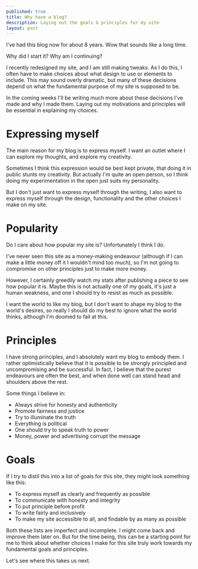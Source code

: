 ```yaml
---
published: true
title: Why have a blog?
description: Laying out the goals & principles for my site
layout: post
---
```

I've had this blog now for about 8 years. Wow that sounds like a long time.

Why did I start it? Why am I continuing?

I recently redesigned my site, and I am still making tweaks. As I do this, I often have to make choices about what design to use or elements to include. This may sound overly dramatic, but many of these decisions depend on what the fundamental purpose of my site is supposed to be.

In the coming weeks I'll be writing much more about these decisions I've made and why I made them. Laying out my motivations and principles will be essential in explaining my choices.

# Expressing myself

The main reason for my blog is to express myself. I want an outlet where I can explore my thoughts, and explore my creativity.

Sometimes I think this expression would be best kept private, that doing it in public stunts my creativity. But actually I'm quite an open person, so I think doing my experimentation in the open just suits my personality.

But I don't just want to express myself through the writing, I also want to express myself through the design, functionality and the other choices I make on my site.

# Popularity

Do I care about how popular my site is? Unfortunately I think I do.

I've never seen this site as a money-making endeavour (although if I can make a little money off it I wouldn't mind too much), so I'm not going to compromise on other principles just to make more money.

However, I certainly greedily watch my stats after publishing a piece to see how popular it is. Maybe this is not actually one of my goals, it's just a human weakness, and one I should try to resist as much as possible.

I want the world to like my blog, but I don't want to shape my blog to the world's desires, so really I should do my best to ignore what the world thinks, although I'm doomed to fail at this.

# Principles

I have strong principles, and I absolutely want my blog to embody them. I rather optimistically believe that it is possible to be strongly principled and uncompromising and be successful. In fact, I believe that the purest endeavours are often the best, and when done well can stand head and shoulders above the rest.

Some things I believe in:

- Always strive for honesty and authenticity
- Promote fairness and justice
- Try to illuminate the truth
- Everything is political
- One should try to speak truth to power
- Money, power and advertising corrupt the message

# Goals

If I try to distil this into a list of goals for this site, they might look something like this:

- To express myself as clearly and frequently as possible
- To communicate with honesty and integrity
- To put principle before profit
- To write fairly and inclusively
- To make my site accessible to all, and findable by as many as possible

Both these lists are imperfect and incomplete. I might come back and improve them later on. But for the time being, this can be a starting point for me to think about whether choices I make for this site truly work towards my fundamental goals and principles.

Let's see where this takes us next.
